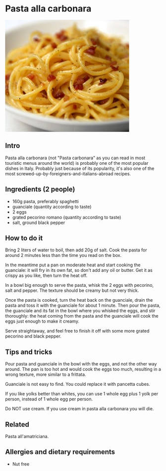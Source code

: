 # Pasta alla carbonara

![Lovely pasta alla carbonara](./images/pasta_alla_carbonara.jpg "A good close-up of spaghetti alla carbonara")

## Intro

Pasta alla carbonara (not "Pasta carbonara" as you can read in most touristic menus around the world) is probably one of the most popular dishes in Italy.
Probably just because of its popularity, it's also one of the most screwed-up-by-foreigners-and-italians-abroad recipes.

## Ingredients (2 people)

* 160g pasta, preferably spaghetti
* guanciale (quantity according to taste)
* 2 eggs
* grated pecorino romano (quantity according to taste)
* salt, ground black pepper

## How to do it

Bring 2 liters of water to boil, then add 20g of salt. Cook the pasta for around 2 minutes less than the time you read on the box.

In the meantime put a pan on moderate heat and start cooking the guanciale: it will fry in its own fat, so don't add any oil or butter. Get it as crispy as you like, then turn the heat off.

In a bowl big enough to serve the pasta, whisk the 2 eggs with pecorino, salt and pepper. The texture should be creamy but not very thick.

Once the pasta is cooked, turn the heat back on the guanciale, drain the pasta and toss it with the guanciale for about 1 minute.
Then pour the pasta, the guanciale and its fat in the bowl where you whisked the eggs, and stir thoroughly: the heat coming from the pasta and the guanciale will cook the eggs just enough to make it creamy.

Serve straightaway, and feel free to finish it off with some more grated pecorino and black pepper.

## Tips and tricks

Pour pasta and guanciale in the bowl with the eggs, and not the other way around. The pan is too hot and would cook the eggs too much, resulting in a wrong texture, more similar to a frittata.

Guanciale is not easy to find. You could replace it with pancetta cubes.

If you like yolks better than whites, you can use 1 whole egg plus 1 yolk per person, instead of 1 whole egg per person.

Do NOT use cream. If you use cream in pasta alla carbonara you will die.

## Related

Pasta all'amatriciana.

## Allergies and dietary requirements

* Nut free